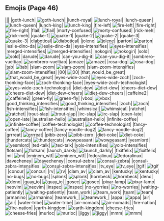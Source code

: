 
## Emojis (Page 46)
|||
|goth-lunch| ![goth-lunch](/output/goth-lunch.png)|
|lunch-royal| ![lunch-royal](/output/lunch-royal.png)|
|lunch-queen| ![lunch-queen](/output/lunch-queen)|
|lunch-king| ![lunch-king](/output/lunch-king)|
|fire-left| ![fire-left](/output/fire-left)|
|fire-right| ![fire-right](/output/fire-right.png)|
|flail| ![flail](/output/flail.gif)|
|morty-confused| ![morty-confused](/output/morty-confused.png)|
|rick-meh| ![rick-meh](/output/rick-meh.png)|
|quake-1| ![quake-1](/output/quake-1.png)|
|quake-2| ![quake-2](/output/quake-2.png)|
|quake-3| ![quake-3](/output/quake-3.png)|
|diabotical| ![diabotical](/output/diabotical.png)|
|jolene| ![jolene](/output/jolene.png)|
|parton| ![parton](/output/parton.png)|
|leslie-dino-da| ![leslie-dino-da](/output/leslie-dino-da.png)|
|eyes-intensifies| ![eyes-intensifies](/output/eyes-intensifies.gif)|
|merged-intensifies| ![merged-intensifies](/output/merged-intensifies.gif)|
|nokogiri| ![nokogiri](/output/nokogiri)|
|sold| ![sold](/output/sold.png)|
|darude| ![darude](/output/darude.jpg)|
|can-you-dig-it| ![can-you-dig-it](/output/can-you-dig-it.png)|
|sombrero-vueltiao| ![sombrero-vueltiao](/output/sombrero-vueltiao.png)|
|amaze| ![amaze](/output/amaze.gif)|
|rosa-dog| ![rosa-dog](/output/rosa-dog.png)|
|tab| ![tab](/output/tab.png)|
|slam-zoom| ![slam-zoom](/output/slam-zoom.png)|
|slam-zoom-intensifies| ![slam-zoom-intensifies](/output/slam-zoom-intensifies.gif)|
|00| ![00](/output/00.png)|
|that_would_be_great| ![that_would_be_great](/output/that_would_be_great.jpg)|
|eyes-wide-zoch| ![eyes-wide-zoch](/output/eyes-wide-zoch.png)|
|zoch-thonking-face| ![zoch-thonking-face](/output/zoch-thonking-face.png)|
|eyes-wide-zoch-technologist| ![eyes-wide-zoch-technologist](/output/eyes-wide-zoch-technologist.png)|
|diet-dew| ![diet-dew](/output/diet-dew.png)|
|cheers-diet-dew| ![cheers-diet-dew](/output/cheers-diet-dew.png)|
|diet-dew-cheers| ![diet-dew-cheers](/output/diet-dew-cheers)|
|caffeine2| ![caffeine2](/output/caffeine2.png)|
|green-fly| ![green-fly](/output/green-fly.png)|
|vbox| ![vbox](/output/vbox)|
|good_thinking_intensifies| ![good_thinking_intensifies](/output/good_thinking_intensifies.gif)|
|zoch| ![zoch](/output/zoch.png)|
|fish-intensifies| ![fish-intensifies](/output/fish-intensifies.gif)|
|whimsical| ![whimsical](/output/whimsical.png)|
|ratchet| ![ratchet](/output/ratchet.gif)|
|trout-slap| ![trout-slap](/output/trout-slap.gif)|
|irc-slap| ![irc-slap](/output/irc-slap)|
|open-late| ![open-late](/output/open-late.jpg)|
|australian-hello| ![australian-hello](/output/australian-hello.png)|
|infinite-coffee| ![infinite-coffee](/output/infinite-coffee.gif)|
|coffee-technologist| ![coffee-technologist](/output/coffee-technologist.png)|
|fancy-coffee| ![fancy-coffee](/output/fancy-coffee.png)|
|fancy-noodle-dog2| ![fancy-noodle-dog2](/output/fancy-noodle-dog2.png)|
|grrreat| ![grrreat](/output/grrreat.jpg)|
|pibb-zero| ![pibb-zero](/output/pibb-zero.png)|
|diet-coke| ![diet-coke](/output/diet-coke.png)|
|thundercats| ![thundercats](/output/thundercats.png)|
|wowpeasant| ![wowpeasant](/output/wowpeasant.jpg)|
|yesmlord| ![yesmlord](/output/yesmlord)|
|ted-talk| ![ted-talk](/output/ted-talk.jpg)|
|yolo-intensifies| ![yolo-intensifies](/output/yolo-intensifies.gif)|
|flotsam| ![flotsam](/output/flotsam.jpg)|
|launch_darkly| ![launch_darkly](/output/launch_darkly.png)|
|fixitfelix| ![fixitfelix](/output/fixitfelix.png)|
|mi| ![mi](/output/mi.png)|
|eminem_wtf| ![eminem_wtf](/output/eminem_wtf.gif)|
|fedoralinux| ![fedoralinux](/output/fedoralinux.png)|
|davecheney| ![davecheney](/output/davecheney.jpg)|
|consul-zebra| ![consul-zebra](/output/consul-zebra.png)|
|consul-zebra-intensifies| ![consul-zebra-intensifies](/output/consul-zebra-intensifies.gif)|
|tv_eye| ![tv_eye](/output/tv_eye.png)|
|tgif| ![tgif](/output/tgif.jpg)|
|concur| ![concur](/output/concur.png)|
|rv| ![rv](/output/rv.jpg)|
|clam_av| ![clam_av](/output/clam_av.png)|
|kentucky| ![kentucky](/output/kentucky.png)|
|no-bugs| ![no-bugs](/output/no-bugs.jpg)|
|splonk| ![splonk](/output/splonk.png)|
|hornbeck| ![hornbeck](/output/hornbeck.png)|
|deno| ![deno](/output/deno.png)|
|quay_io| ![quay_io](/output/quay_io.png)|
|gosec| ![gosec](/output/gosec.png)|
|pixar-lamp| ![pixar-lamp](/output/pixar-lamp.gif)|
|neovim| ![neovim](/output/neovim)|
|inspec| ![inspec](/output/inspec.jpg)|
|no-worries| ![no-worries](/output/no-worries.png)|
|waiting-patiently| ![waiting-patiently](/output/waiting-patiently)|
|team_work| ![team_work](/output/team_work.gif)|
|team| ![team](/output/team)|
|armanino| ![armanino](/output/armanino.png)|
|teamwork_| ![teamwork_](/output/teamwork_)|
|appa| ![appa](/output/appa.png)|
|air| ![air](/output/air.png)|
|water-tribe| ![water-tribe](/output/water-tribe.png)|
|air-nomads| ![air-nomads](/output/air-nomads)|
|fire-nation| ![fire-nation](/output/fire-nation.png)|
|earth-kingdom| ![earth-kingdom](/output/earth-kingdom.png)|
|cheese-fries| ![cheese-fries](/output/cheese-fries.png)|
|murloc| ![murloc](/output/murloc.png)|
|jiggy| ![jiggy](/output/jiggy.png)|
|mmm| ![mmm](/output/mmm.jpg)|